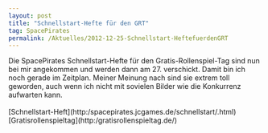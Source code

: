 ```yaml
---
layout: post
title: "Schnellstart-Hefte für den GRT"
tag: SpacePirates
permalink: /Aktuelles/2012-12-25-Schnellstart-HeftefuerdenGRT
---
```



<p>Die SpacePirates Schnellstart-Hefte für den Gratis-Rollenspiel-Tag sind nun bei mir angekommen und werden dann am 27. verschickt. Damit bin ich noch gerade im Zeitplan. Meiner Meinung nach sind sie extrem toll geworden, auch wenn ich nicht mit sovielen Bilder wie die Konkurrenz aufwarten kann.<br/>
<br/>
[Schnellstart-Heft](http:/spacepirates.jcgames.de/schnellstart/.html)<br/>
[Gratisrollenspieltag](http:/gratisrollenspieltag.de/)</p>

